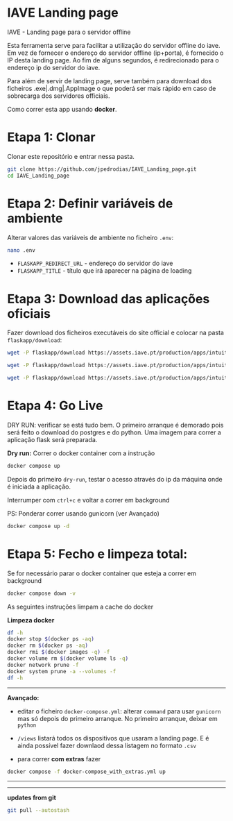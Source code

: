 # IAVE Landing page
IAVE - Landing page para o servidor offline


Esta ferramenta serve para facilitar a utilização do servidor offline do iave.
Em vez de fornecer o endereço do servidor offline (ip+porta), é fornecido o IP desta landing page. Ao fim de alguns segundos, é redirecionado para o endereço ip do servidor do iave.

Para além de servir de landing page, serve também para download dos ficheiros .exe|.dmg|.AppImage o que poderá ser mais rápido em caso de sobrecarga dos servidores officiais.



Como correr esta app usando **docker**.

# Etapa 1: Clonar 
Clonar este repositório e entrar nessa pasta.
```bash
git clone https://github.com/jpedrodias/IAVE_Landing_page.git
cd IAVE_Landing_page
```


# Etapa 2: Definir variáveis de ambiente 
Alterar valores das variáveis de ambiente no ficheiro `.env`:
```bash
nano .env
```

 - `FLASKAPP_REDIRECT_URL` - endereço do servidor do iave
 - `FLASKAPP_TITLE` - título que irá aparecer na página de loading



# Etapa 3: Download das aplicações oficiais
Fazer download dos ficheiros executáveis do site official e colocar na pasta `flaskapp/download`:


```bash
wget -P flaskapp/download https://assets.iave.pt/production/apps/intuitivo-app/v0.0.11/Provas+IAVE-0.0.11.exe

wget -P flaskapp/download https://assets.iave.pt/production/apps/intuitivo-app/v0.0.11/Provas+IAVE-0.0.11.dmg

wget -P flaskapp/download https://assets.iave.pt/production/apps/intuitivo-app/v0.0.11/Provas+IAVE-0.0.11.AppImage

```


# Etapa 4: Go Live

DRY RUN: verificar se está tudo bem. O primeiro arranque é demorado pois será feito o download do postgres e do python. Uma imagem para correr a aplicação flask será preparada.

**Dry run:**
Correr o docker container com a instrução 
```bash
docker compose up
```

Depois do primeiro `dry-run`, testar o acesso através do ip da máquina onde é iniciada a aplicação. 

Interrumper com `ctrl+c` e voltar a correr em background

PS: Ponderar correr usando gunicorn (ver Avançado)
```bash
docker compose up -d
```


# Etapa 5: Fecho e limpeza total:
Se for necessário parar o docker container que esteja a correr em background 
```bash
docker compose down -v
```
As seguintes instruções limpam a cache do docker 

**Limpeza docker**
```bash
df -h
docker stop $(docker ps -aq)
docker rm $(docker ps -aq)
docker rmi $(docker images -q) -f
docker volume rm $(docker volume ls -q)
docker network prune -f
docker system prune -a --volumes -f
df -h
```




---
**Avançado:**

- editar o ficheiro `docker-compose.yml`:
  alterar `command` para usar `gunicorn` mas só depois do primeiro arranque. No primeiro arranque, deixar em `python`


- `/views` listará todos os dispositivos que usaram a landing page. E é ainda possível fazer downlaod dessa listagem no formato `.csv` 


- para correr **com extras** fazer 
```bash
docker compose -f docker-compose_with_extras.yml up
```
---

***
**updates from git**
```bash
git pull --autostash
```
